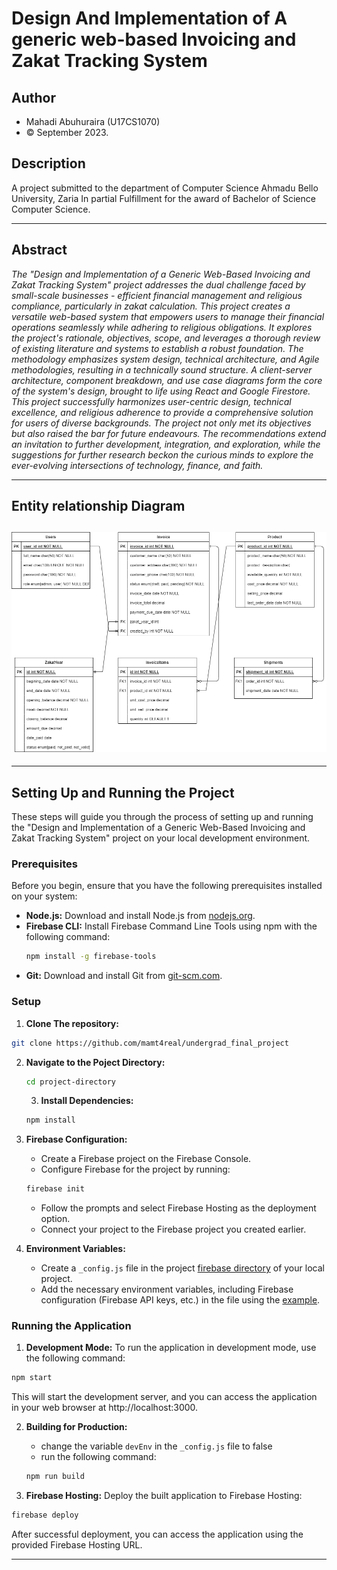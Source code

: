 # Design And Implementation of A generic web-based Invoicing and Zakat Tracking System

## Author

- Mahadi Abuhuraira (U17CS1070)
- &copy; September 2023.

## Description

A project submitted to the department of Computer Science Ahmadu Bello University, Zaria In partial Fulfillment for the award of Bachelor of Science Computer Science.

---

## Abstract

_The "Design and Implementation of a Generic Web-Based Invoicing and Zakat Tracking System" project addresses the dual challenge faced by small-scale businesses - efficient financial management and religious compliance, particularly in zakat calculation. This project creates a versatile web-based system that empowers users to manage their financial operations seamlessly while adhering to religious obligations. It explores the project's rationale, objectives, scope, and leverages a thorough review of existing literature and systems to establish a robust foundation. The methodology emphasizes system design, technical architecture, and Agile methodologies, resulting in a technically sound structure. A client-server architecture, component breakdown, and use case diagrams form the core of the system's design, brought to life using React and Google Firestore. This project successfully harmonizes user-centric design, technical excellence, and religious adherence to provide a comprehensive solution for users of diverse backgrounds. The project not only met its objectives but also raised the bar for future endeavours. The recommendations extend an invitation to further development, integration, and exploration, while the suggestions for further research beckon the curious minds to explore the ever-evolving intersections of technology, finance, and faith._

---

## Entity relationship Diagram

## ![E-R Diagram](/ER-Diagram.png)

---

## Setting Up and Running the Project

These steps will guide you through the process of setting up and running the "Design and Implementation of a Generic Web-Based Invoicing and Zakat Tracking System" project on your local development environment.

### Prerequisites

Before you begin, ensure that you have the following prerequisites installed on your system:

- **Node.js:** Download and install Node.js from [nodejs.org](https://nodejs.org/).
- **Firebase CLI:** Install Firebase Command Line Tools using npm with the following command:
  ```bash
  npm install -g firebase-tools
  ```
- **Git:** Download and install Git from [git-scm.com](https://git-scm.com/).

### Setup

1. **Clone The repository:**

```bash
git clone https://github.com/mamt4real/undergrad_final_project
```

2. **Navigate to the Poject Directory:**

   ```bash
   cd project-directory
   ```

   3. **Install Dependencies:**

   ```bash
   npm install
   ```

3. **Firebase Configuration:**

   - Create a Firebase project on the Firebase Console.
   - Configure Firebase for the project by running:

   ```bash
   firebase init
   ```

   - Follow the prompts and select Firebase Hosting as the deployment option.
   - Connect your project to the Firebase project you created earlier.

4. **Environment Variables:**

   - Create a `_config.js` file in the project [firebase directory](./src/firebase/) of your local project.
   - Add the necessary environment variables, including Firebase configuration (Firebase API keys, etc.) in the file using the [example](./src/firebase/_config.example.js).

### Running the Application

1. **Development Mode:**
   To run the application in development mode, use the following command:

```bash
npm start
```

This will start the development server, and you can access the application in your web browser at http://localhost:3000.

2. **Building for Production:**

   - change the variable `devEnv` in the `_config.js` file to false
   - run the following command:

   ```bash
   npm run build
   ```

3. **Firebase Hosting:**
   Deploy the built application to Firebase Hosting:

```bash
firebase deploy
```

After successful deployment, you can access the application using the provided Firebase Hosting URL.

---
